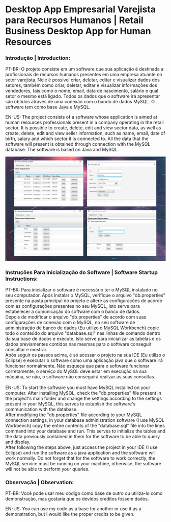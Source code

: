 # Desktop App Empresarial Varejista para Recursos Humanos | Retail Business Desktop App for Human Resources

### Introdução | Introduction:

PT-BR: O projeto consiste em um software que sua aplicação é destinada a profissionais de recursos humanos presentes em uma empresa atuante no setor varejista. Nele é possivel criar, deletar, editar e visualizar dados dos setores, também como criar, deletar, editar e visualizar informações dos vendedores, tais como o nome, email, data de nascimento, salário e qual setor o mesmo está ligado. Todos os dados que o software irá apresentar são obtidos através de uma conexão com o bando de dados MySQL. O software tem como base Java e MySQL.

EN-US: The project consists of a software whose application is aimed at human resources professionals present in a company operating in the retail sector. It is possible to create, delete, edit and view sector data, as well as create, delete, edit and view seller information, such as name, email, date of birth, salary and which sector it is connected to. All the data that the software will present is obtained through connection with the MySQL database. The software is based on Java and MySQL.

<div>
<img src="https://github.com/GuilhermeOSCP/empresaDB-java/blob/master/aba.jpg">
</div>

### Instruções Para Inicialização do Software | Software Startup Instructions:
<div>
PT-BR: Para inicializar o software é necessário ter o MySQL instalado no seu computador. Após instalar o MySQL, verifique o arquivo "db.properties" presente na pasta principal do projeto e altere as configurações de acordo com as configurações presentes no seu MySQL, isto serve para estabelecer a comunicação do software com o banco de dados. 
<br> Depois de modificar o arquivo "db.properties"  de acordo com suas configurações de conexão com o MySQL, no seu software de administração de banco de dados (Eu utilizo o MySQL Workbench) copie todo o conteúdo do arquivo "database.sql" nas linhas de comando dentro da sua base de dados e execute. Isto serve para inicializar as tabelas e os dados previamentes contidos nas mesmas para o software conseguir consultar e mostrar. 
<br> Após seguir os passos acima, é só acessar o projeto na sua IDE (Eu utilizo o Eclipse) e executar o software como uma aplicação java que o software irá funcionar normalmente. Não esqueça que para o software funcionar corretamente,  o serviço do MySQL deve estar em execução na sua máquina, se não, o software não conseguirá realizar as suas consultas.
</div>


<div>
<br>EN-US: To start the software you must have MySQL installed on your computer. After installing MySQL, check the "db.properties" file present in the project's main folder and change the settings according to the settings present in your MySQL, this serves to establish the software's communication with the database. 
<br> After modifying the "db.properties" file according to your MySQL connection settings, in your database administration software (I use MySQL Workbench) copy the entire contents of the "database.sql" file into the lines command into your database and run. This serves to initialize the tables and the data previously contained in them for the software to be able to query and display. 
<br> After following the steps above, just access the project in your IDE (I use Eclipse) and run the software as a java application and the software will work normally. Do not forget that for the software to work correctly, the MySQL service must be running on your machine, otherwise, the software will not be able to perform your queries.
</div>

### Observação | Observation:

PT-BR: Você pode usar meu código como base de outro ou utiliza-lo como demonstração, mas gostaria que os devidos creditos fossem dados.

EN-US: You can use my code as a base for another or use it as a demonstration, but I would like the proper credits to be given.
